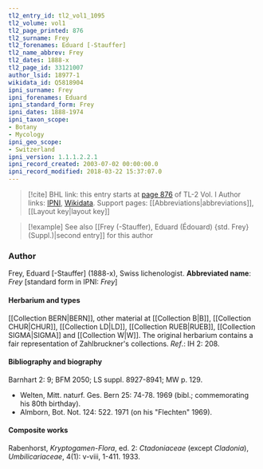 ```yaml
---
tl2_entry_id: tl2_vol1_1095
tl2_volume: vol1
tl2_page_printed: 876
tl2_surname: Frey
tl2_forenames: Eduard [-Stauffer]
tl2_name_abbrev: Frey
tl2_dates: 1888-x
tl2_page_id: 33121007
author_lsid: 18977-1
wikidata_id: Q5818904
ipni_surname: Frey
ipni_forenames: Eduard
ipni_standard_form: Frey
ipni_dates: 1888-1974
ipni_taxon_scope: 
- Botany
- Mycology
ipni_geo_scope: 
- Switzerland
ipni_version: 1.1.1.2.2.1
ipni_record_created: 2003-07-02 00:00:00.0
ipni_record_modified: 2018-03-22 15:37:07.0
---
```


> [!cite] BHL link: this entry starts at [page 876](https://www.biodiversitylibrary.org/page/33121007) of TL-2 Vol. I
> Author links: [IPNI](https://www.ipni.org/a/18977-1), [Wikidata](https://www.wikidata.org/wiki/Q5818904). Support pages: [[Abbreviations|abbreviations]], [[Layout key|layout key]]

> [!example] See also [[Frey (-Stauffer), Eduard (Édouard) {std. Frey} (Suppl.)|second entry]] for this author

### Author

Frey, Eduard \[-Stauffer\] (1888-x), Swiss lichenologist. 
**Abbreviated name**: *Frey* \[standard form in IPNI: *Frey*\]

#### Herbarium and types

[[Collection BERN|BERN]], other material at [[Collection B|B]], [[Collection CHUR|CHUR]], [[Collection LD|LD]], [[Collection RUEB|RUEB]], [[Collection SIGMA|SIGMA]] and [[Collection W|W]]. The original herbarium contains a fair representation of Zahlbruckner's collections.
*Ref*.: IH 2: 208.

#### Bibliography and biography

Barnhart 2: 9; BFM 2050; LS suppl. 8927-8941; MW p. 129.
- Welten, Mitt. naturf. Ges. Bern 25: 74-78. 1969 (bibl.; commemorating his 80th birthday).
- Almborn, Bot. Not. 124: 522. 1971 (on his "Flechten" 1969).

#### Composite works

Rabenhorst, *Kryptogamen-Flora*, ed. 2: *Ctadoniaceae* (except *Cladonia*), *Umbilicariaceae*, 4(1): v-viii, 1-411. 1933.

